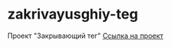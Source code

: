# zakrivayusghiy-teg

Проект "Закрывающий тег"
[Ссылка на проект](https://tatiana-puzina.github.io/zakrivayuschiy-teg-f/index.html)
